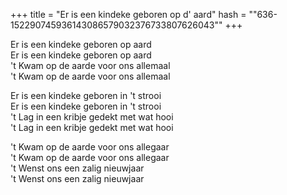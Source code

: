 +++
title = "Er is een kindeke geboren op d' aard"
hash = "\"636-152290745936143086579032376733807626043\""
+++

Er is een kindeke geboren op aard  
Er is een kindeke geboren op aard  
't Kwam op de aarde voor ons allemaal  
't Kwam op de aarde voor ons allemaal

Er is een kindeke geboren in 't strooi  
Er is een kindeke geboren in 't strooi  
't Lag in een kribje gedekt met wat hooi  
't Lag in een kribje gedekt met wat hooi

't Kwam op de aarde voor ons allegaar  
't Kwam op de aarde voor ons allegaar  
't Wenst ons een zalig nieuwjaar  
't Wenst ons een zalig nieuwjaar
